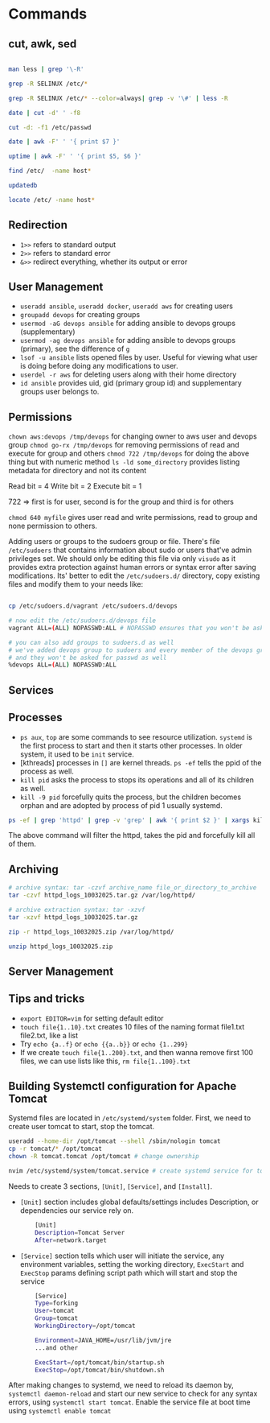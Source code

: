 # Commands

## cut, awk, sed

```bash

man less | grep '\-R'

grep -R SELINUX /etc/*

grep -R SELINUX /etc/* --color=always| grep -v '\#' | less -R

date | cut -d' ' -f8

cut -d: -f1 /etc/passwd

date | awk -F' ' '{ print $7 }'

uptime | awk -F' ' '{ print $5, $6 }'

find /etc/  -name host*

updatedb

locate /etc/ -name host*

```

## Redirection

- `1>>` refers to standard output
- `2>>` refers to standard error
- `&>>` redirect everything, whether its output or error

## User Management

- `useradd ansible`, `useradd docker`, `useradd aws` for creating users
- `groupadd devops` for creating groups
- `usermod -aG devops ansible` for adding ansible to devops groups (supplementary)
- `usermod -ag devops ansible` for adding ansible to devops groups (primary), see the difference of `g`
- `lsof -u ansible` lists opened files by user. Useful for viewing what user is doing before doing any modifications to user.
- `userdel -r aws` for deleting users along with their home directory
- `id ansible` provides uid, gid (primary group id) and supplementary groups user belongs to.

## Permissions

`chown aws:devops /tmp/devops` for changing owner to aws user and devops group
`chmod go-rx /tmp/devops` for removing permissions of read and execute for group and others
`chmod 722 /tmp/devops` for doing the above thing but with numeric method
`ls -ld some_directory` provides listing metadata for directory and not its content

Read bit = 4
Write bit = 2
Execute bit = 1

722 => first is for user, second is for the group and third is for others

`chmod 640 myfile` gives user read and write permissions, read to group and none permission to others.

Adding users or groups to the sudoers group or file. There's file `/etc/sudoers` that contains information about sudo or users
that've admin privileges set. We should only be editing this file via only `visudo` as it provides extra protection against
human errors or syntax error after saving modifications. Its' better to edit the `/etc/sudoers.d/` directory, copy existing files
and modify them to your needs like:

```bash

cp /etc/sudoers.d/vagrant /etc/sudoers.d/devops

# now edit the /etc/sudoers.d/devops file
vagrant ALL=(ALL) NOPASSWD:ALL # NOPASSWD ensures that you won't be asked for password when you want to switch to root or high privilege actions

# you can also add groups to sudoers.d as well
# we've added devops group to sudoers and every member of the devops group is now an admin
# and they won't be asked for passwd as well
%devops ALL=(ALL) NOPASSWD:ALL
```

## Services

## Processes

- `ps aux`, `top` are some commands to see resource utilization. `systemd` is the first process to start and then it
starts other processes. In older system, it used to be `init` service.
- [kthreads] processes in `[]` are kernel threads. `ps -ef` tells the ppid of the process as well.
- `kill pid` asks the process to stops its operations and all of its children as well.
- `kill -9 pid` forcefully quits the process, but the children becomes orphan and are adopted by process of pid 1 usually systemd.

```bash
ps -ef | grep 'httpd' | grep -v 'grep' | awk '{ print $2 }' | xargs kill -9 # kills the orphan processes as well
```

The above command will filter the httpd, takes the pid and forcefully kill all of them.

## Archiving

```bash
# archive syntax: tar -czvf archive_name file_or_directory_to_archive
tar -czvf httpd_logs_10032025.tar.gz /var/log/httpd/

# archive extraction syntax: tar -xzvf 
tar -xzvf httpd_logs_10032025.tar.gz

zip -r httpd_logs_10032025.zip /var/log/httpd/

unzip httpd_logs_10032025.zip
```

## Server Management

## Tips and tricks

- `export EDITOR=vim` for setting default editor
- `touch file{1..10}.txt` creates 10 files of the naming format file1.txt file2.txt, like a list
- Try `echo {a..f}` or `echo {{a..b}}` or `echo {1..299}`
- If we create `touch file{1..200}.txt`, and then wanna remove first 100 files, we can use lists like this, `rm file{1..100}.txt`

## Building Systemctl configuration for Apache Tomcat

Systemd files are located in `/etc/systemd/system` folder. First, we need to create user tomcat to start, stop the tomcat.

```bash
useradd --home-dir /opt/tomcat --shell /sbin/nologin tomcat
cp -r tomcat/* /opt/tomcat
chown -R tomcat.tomcat /opt/tomcat # change ownership

nvim /etc/systemd/system/tomcat.service # create systemd service for tomcat
```

Needs to create 3 sections, `[Unit]`, `[Service]`, and `[Install]`.

- `[Unit]` section includes global defaults/settings includes Description, or dependencies our service rely on.

    ```bash
        [Unit]
        Description=Tomcat Server
        After=network.target
    ```

- `[Service]` section tells which user will initiate the service, any environment variables, setting the working directory, `ExecStart` and `ExecStop` params defining script path which will start and stop the service

    ```bash
        [Service]
        Type=forking
        User=tomcat
        Group=tomcat
        WorkingDirectory=/opt/tomcat

        Environment=JAVA_HOME=/usr/lib/jvm/jre
        ...and other

        ExecStart=/opt/tomcat/bin/startup.sh
        ExecStop=/opt/tomcat/bin/shutdown.sh
    ```

After making changes to systemd, we need to reload its daemon by, `systemctl daemon-reload` and start our new service to check for any syntax errors, using `systemctl start tomcat`. Enable the service file at boot time using `systemctl enable tomcat`
